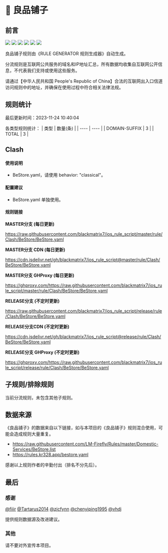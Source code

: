 # 🧸 良品铺子

## 前言

![](https://shields.io/badge/-移除重复规则-ff69b4) ![](https://shields.io/badge/-DOMAIN与DOMAIN--SUFFIX合并-green) ![](https://shields.io/badge/-DOMAIN--SUFFIX间合并-critical) ![](https://shields.io/badge/-DOMAIN与DOMAIN--KEYWORD合并-9cf) ![](https://shields.io/badge/-DOMAIN--SUFFIX与DOMAIN--KEYWORD合并-blue) ![](https://shields.io/badge/-IP--CIDR(6)合并-blueviolet) 

良品铺子规则由《RULE GENERATOR 规则生成器》自动生成。

分流规则是互联网公共服务的域名和IP地址汇总，所有数据均收集自互联网公开信息，不代表我们支持或使用这些服务。

请通过【中华人民共和国 People's Republic of China】合法的互联网出入口信道访问规则中的地址，并确保在使用过程中符合相关法律法规。

## 规则统计

最后更新时间：2023-11-24 10:40:04

各类型规则统计：
| 类型 | 数量(条)  | 
| ---- | ----  |
| DOMAIN-SUFFIX | 3  | 
| TOTAL | 3  | 


## Clash 

#### 使用说明
- BeStore.yaml，请使用 behavior: "classical"。

#### 配置建议
- BeStore.yaml 单独使用。

#### 规则链接
**MASTER分支 (每日更新)**

https://raw.githubusercontent.com/blackmatrix7/ios_rule_script/master/rule/Clash/BeStore/BeStore.yaml

**MASTER分支 CDN (每日更新)**

https://cdn.jsdelivr.net/gh/blackmatrix7/ios_rule_script@master/rule/Clash/BeStore/BeStore.yaml

**MASTER分支 GHProxy (每日更新)**

https://ghproxy.com/https://raw.githubusercontent.com/blackmatrix7/ios_rule_script/master/rule/Clash/BeStore/BeStore.yaml

**RELEASE分支 (不定时更新)**

https://raw.githubusercontent.com/blackmatrix7/ios_rule_script/release/rule/Clash/BeStore/BeStore.yaml

**RELEASE分支CDN (不定时更新)**

https://cdn.jsdelivr.net/gh/blackmatrix7/ios_rule_script@release/rule/Clash/BeStore/BeStore.yaml

**RELEASE分支 GHProxy (不定时更新)**

https://ghproxy.com/https://raw.githubusercontent.com/blackmatrix7/ios_rule_script/release/rule/Clash/BeStore/BeStore.yaml

## 子规则/排除规则


当前分流规则，未包含其他子规则。

## 数据来源

《良品铺子》的数据来自以下链接，如与本项目的《良品铺子》规则混合使用，可能会造成规则大量重复。

- https://raw.githubusercontent.com/LM-Firefly/Rules/master/Domestic-Services/BeStore.list
- https://rules.kr328.app/bestore.yaml


感谢以上规则作者的辛勤付出（排名不分先后）。

## 最后

### 感谢

[@fiiir](https://github.com/fiiir) [@Tartarus2014](https://github.com/Tartarus2014) [@zjcfynn](https://github.com/zjcfynn) [@chenyiping1995](https://github.com/chenyiping1995) [@vhdj](https://github.com/vhdj)

提供规则数据源及改进建议。

### 其他

请不要对外宣传本项目。